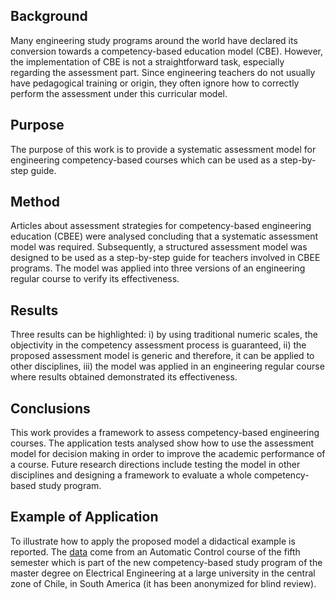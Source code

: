 ## Background 

Many engineering study programs around the world have declared its conversion towards a competency-based education model (CBE). However, the implementation of CBE is not a straightforward task, especially regarding the assessment part. Since engineering teachers do not usually have pedagogical training or origin, they often ignore how to correctly perform the assessment under this curricular model.

## Purpose 

The purpose of this work is to provide a systematic assessment model for engineering competency-based courses which can be used as a step-by-step guide.

## Method 

Articles about assessment strategies for competency-based engineering education (CBEE) were analysed concluding that a systematic assessment model was required. Subsequently, a structured assessment model was designed to be used as a step-by-step guide for teachers involved in CBEE programs. The model was applied into three versions of an engineering regular course to verify its effectiveness.

## Results

Three results can be highlighted: i) by using traditional numeric scales, the objectivity in the competency assessment process is guaranteed, ii) the proposed assessment model is generic and therefore, it can be applied to other disciplines, iii) the model was applied in an engineering regular course where results obtained demonstrated its effectiveness.

## Conclusions 

This work provides a framework to assess competency-based engineering courses. The application tests analysed show how to use the assessment model for decision making in order to improve the academic performance of a course. Future research directions include testing the model in other disciplines and designing a framework to evaluate a whole competency-based study program.

## Example of Application

To illustrate how to apply the proposed model a didactical example is reported. The [data](https://github.com/anonymizedforbreview/OSHW/blob/master/references.bib) come from an Automatic Control course of the fifth semester which is part of the new competency-based study program of the master degree on Electrical Engineering at a large university in the central zone of Chile, in South America (it has been anonymized for blind review).
